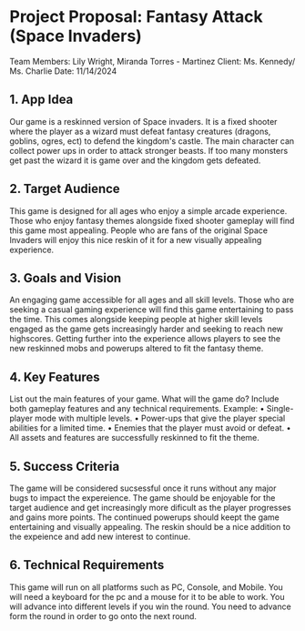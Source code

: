 # Project Proposal: Fantasy Attack (Space Invaders)

Team Members: Lily Wright, Miranda Torres - Martinez
Client: Ms. Kennedy/ Ms. Charlie
Date: 11/14/2024

## 1. App Idea

Our game is a reskinned version of Space invaders. It is a fixed shooter where the player as a wizard must defeat fantasy creatures (dragons, goblins, ogres, ect) to defend the kingdom's castle. The main character can collect power ups in order to attack stronger beasts. If too many monsters get past the wizard it is game over and the kingdom gets defeated.

## 2. Target Audience

This game is designed for all ages who enjoy a simple arcade experience. Those who enjoy fantasy themes alongside fixed shooter gameplay will find this game most appealing. People who are fans of the original Space Invaders will enjoy this nice reskin of it for a new visually appealing experience.

## 3. Goals and Vision

An engaging game accessible for all ages and all skill levels. Those who are seeking a casual gaming experience will find this game entertaining to pass the time. This comes alongside keeping people at higher skill levels engaged as the game gets increasingly harder and seeking to reach new highscores. Getting further into the experience allows players to see the new reskinned mobs and powerups altered to fit the fantasy theme.

## 4. Key Features

List out the main features of your game. What will the game do? Include both gameplay features and any technical requirements.
Example:
 • Single-player mode with multiple levels.
 • Power-ups that give the player special abilities for a limited time.
 • Enemies that the player must avoid or defeat.
 • All assets and features are successfully reskinned to fit the theme.

## 5. Success Criteria

The game will be considered sucsessful once it runs without any major bugs to impact the expereience. The game should be enjoyable for the target audience and get increasingly more dificult as the player progresses and gains more points. The continued powerups should keept the game entertaining and visually appealing. The reskin should be a nice addition to the expeience and add new interest to continue.

## 6. Technical Requirements

This game will run on all platforms such as PC, Console, and Mobile. You will need a keyboard for the pc and a mouse for it to be able to work. You will advance into different levels if you win the round. You need to advance form the round in order to go onto the next round.